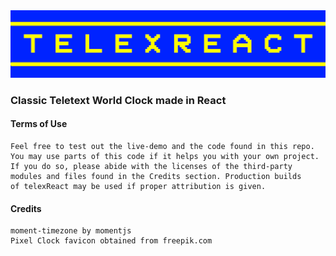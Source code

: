 <img src="other/telexReactLogo.png" alt="telexReact Logo">

### Classic Teletext World Clock made in React

#### Terms of Use

```
Feel free to test out the live-demo and the code found in this repo.
You may use parts of this code if it helps you with your own project.
If you do so, please abide with the licenses of the third-party
modules and files found in the Credits section. Production builds
of telexReact may be used if proper attribution is given.
```

#### Credits

```
moment-timezone by momentjs
Pixel Clock favicon obtained from freepik.com
```
